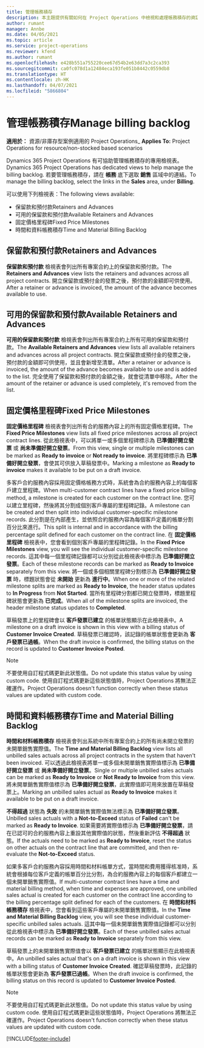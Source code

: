 ```yaml
---
title: 管理帳務積存
description: 本主題提供有關如何在 Project Operations 中檢視和處理帳務積存的資訊。
author: rumant
manager: Annbe
ms.date: 04/05/2021
ms.topic: article
ms.service: project-operations
ms.reviewer: kfend
ms.author: rumant
ms.openlocfilehash: e428b551a755220cee67d54b2e63dd7a3c2ca393
ms.sourcegitcommit: ca0fc078d1a12484eca193fe051b8442c0559db8
ms.translationtype: HT
ms.contentlocale: zh-HK
ms.lasthandoff: 04/07/2021
ms.locfileid: "5866804"
---
```

# <a name="manage-billing-backlog"></a><span data-ttu-id="01afa-103">管理帳務積存</span><span class="sxs-lookup"><span data-stu-id="01afa-103">Manage billing backlog</span></span>

<span data-ttu-id="01afa-104">**適用於：** 資源/非庫存型案例適用的 Project Operations</span><span class="sxs-lookup"><span data-stu-id="01afa-104">_ **Applies To:** Project Operations for resource/non-stocked based scenarios</span></span>

<span data-ttu-id="01afa-105">Dynamics 365 Project Operations 有可協助管理帳務積存的專用檢視表。</span><span class="sxs-lookup"><span data-stu-id="01afa-105">Dynamics 365 Project Operations has dedicated views to help manage the billing backlog.</span></span> <span data-ttu-id="01afa-106">若要管理帳務積存，請在 **帳務** 底下選取 **銷售** 區域中的連結。</span><span class="sxs-lookup"><span data-stu-id="01afa-106">To manage the billing backlog, select the links in the **Sales** area, under **Billing**.</span></span> 

<span data-ttu-id="01afa-107">可以使用下列檢視表：</span><span class="sxs-lookup"><span data-stu-id="01afa-107">The following views available:</span></span>

- <span data-ttu-id="01afa-108">保留款和預付款</span><span class="sxs-lookup"><span data-stu-id="01afa-108">Retainers and Advances</span></span>
- <span data-ttu-id="01afa-109">可用的保留款和預付款</span><span class="sxs-lookup"><span data-stu-id="01afa-109">Available Retainers and Advances</span></span>
- <span data-ttu-id="01afa-110">固定價格里程碑</span><span class="sxs-lookup"><span data-stu-id="01afa-110">Fixed Price Milestones</span></span>
- <span data-ttu-id="01afa-111">時間和資料帳務積存</span><span class="sxs-lookup"><span data-stu-id="01afa-111">Time and Material Billing Backlog</span></span>

## <a name="retainers-and-advances"></a><span data-ttu-id="01afa-112">保留款和預付款</span><span class="sxs-lookup"><span data-stu-id="01afa-112">Retainers and Advances</span></span>

<span data-ttu-id="01afa-113">**保留款和預付款** 檢視表會列出所有專案合約上的保留款和預付款。</span><span class="sxs-lookup"><span data-stu-id="01afa-113">The **Retainers and Advances** view lists the retainers and advances across all project contracts.</span></span> <span data-ttu-id="01afa-114">開立保留款或預付金的發票之後，預付款的金額即可供使用。</span><span class="sxs-lookup"><span data-stu-id="01afa-114">After a retainer or advance is invoiced, the amount of the advance becomes available to use.</span></span>

## <a name="available-retainers-and-advances"></a><span data-ttu-id="01afa-115">可用的保留款和預付款</span><span class="sxs-lookup"><span data-stu-id="01afa-115">Available Retainers and Advances</span></span>

<span data-ttu-id="01afa-116">**可用的保留款和預付款** 檢視表會列出所有專案合約上所有可用的保留款和預付款。</span><span class="sxs-lookup"><span data-stu-id="01afa-116">The **Available Retainers and Advances** view lists all available retainers and advances across all project contracts.</span></span> <span data-ttu-id="01afa-117">開立保留款或預付金的發票之後，預付款的金額即可供使用，並且會新增至清單。</span><span class="sxs-lookup"><span data-stu-id="01afa-117">After a retainer or advance is invoiced, the amount of the advance becomes available to use and is added to the list.</span></span> <span data-ttu-id="01afa-118">完全使用了保留款和預付款的金額之後，就會從清單中移除。</span><span class="sxs-lookup"><span data-stu-id="01afa-118">After the amount of the retainer or advance is used completely, it's removed from the list.</span></span>

## <a name="fixed-price-milestones"></a><span data-ttu-id="01afa-119">固定價格里程碑</span><span class="sxs-lookup"><span data-stu-id="01afa-119">Fixed Price Milestones</span></span>

<span data-ttu-id="01afa-120">**固定價格里程碑** 檢視表會列出所有合約服務內容上的所有固定價格里程碑。</span><span class="sxs-lookup"><span data-stu-id="01afa-120">The **Fixed Price Milestones** view lists all fixed price milestones across all project contract lines.</span></span> <span data-ttu-id="01afa-121">從此檢視表中，可以將單一或多個里程碑標示為 **已準備好開立發票** 或 **尚未準備好開立發票**。</span><span class="sxs-lookup"><span data-stu-id="01afa-121">From this view, single or multiple milestones can be marked as **Ready to invoice** or **Not ready to invoice**.</span></span> <span data-ttu-id="01afa-122">將里程碑標示為 **已準備好開立發票**，會使其可供放入草稿發票中。</span><span class="sxs-lookup"><span data-stu-id="01afa-122">Marking a milestone as **Ready to invoice** makes it available to be put on a draft invoice.</span></span>

<span data-ttu-id="01afa-123">多客戶合約服務內容採用固定價格帳務方式時，系統會為合約服務內容上的每個客戶建立里程碑。</span><span class="sxs-lookup"><span data-stu-id="01afa-123">When multi-customer contract lines have a fixed price billing method, a milestone is created for each customer on the contract line.</span></span> <span data-ttu-id="01afa-124">您可以建立里程碑，然後將其分割成個別客戶專屬的里程碑記錄。</span><span class="sxs-lookup"><span data-stu-id="01afa-124">A milestone can be created and then split into individual customer-specific milestone records.</span></span> <span data-ttu-id="01afa-125">此分割是在內部產生，並依照合約服務內容為每個客戶定義的帳單分割百分比來進行。</span><span class="sxs-lookup"><span data-stu-id="01afa-125">This split is internal and in accordance with the billing percentage split defined for each customer on the contract line.</span></span> <span data-ttu-id="01afa-126">在 **固定價格里程碑** 檢視表中，您會看到個別客戶專屬的里程碑記錄。</span><span class="sxs-lookup"><span data-stu-id="01afa-126">In the **Fixed Price Milestones** view, you will see the individual customer-specific milestone records.</span></span> <span data-ttu-id="01afa-127">這其中每一個里程碑記錄都可以分別從此檢視表中標示為 **已準備好開立發票**。</span><span class="sxs-lookup"><span data-stu-id="01afa-127">Each of these milestone records can be marked as **Ready to Invoice** separately from this view.</span></span> <span data-ttu-id="01afa-128">將一個或多個相關里程碑分割標示為 **已準備好開立發票** 時，標題狀態會從 **未開始** 更新為 **進行中**。</span><span class="sxs-lookup"><span data-stu-id="01afa-128">When one or more of the related milestone splits are marked as **Ready to Invoice**, the header status updates to **In Progress** from **Not Started**.</span></span> <span data-ttu-id="01afa-129">當所有里程碑分割都已開立發票時，標題里程碑狀態會更新為 **已完成**。</span><span class="sxs-lookup"><span data-stu-id="01afa-129">When all of the milestone splits are invoiced, the header milestone status updates to **Completed**.</span></span>

<span data-ttu-id="01afa-130">草稿發票上的里程碑會以 **客戶發票已建立** 的帳單狀態顯示在此檢視表中。</span><span class="sxs-lookup"><span data-stu-id="01afa-130">A milestone on a draft invoice is shown in this view with a billing status of **Customer Invoice Created**.</span></span> <span data-ttu-id="01afa-131">草稿發票已確認時，該記錄的帳單狀態會更新為 **客戶發票已過帳**。</span><span class="sxs-lookup"><span data-stu-id="01afa-131">When the draft invoice is confirmed, the billing status on the record is updated to **Customer Invoice Posted**.</span></span> 

> [!NOTE] 
> <span data-ttu-id="01afa-132">不要使用自訂程式碼更新此狀態值。</span><span class="sxs-lookup"><span data-stu-id="01afa-132">Do not update this status value by using custom code.</span></span> <span data-ttu-id="01afa-133">使用自訂程式碼更新這些狀態值時，Project Operations 將無法正確運作。</span><span class="sxs-lookup"><span data-stu-id="01afa-133">Project Operations doesn't function correctly when these status values are updated with custom code.</span></span>

## <a name="time-and-material-billing-backlog"></a><span data-ttu-id="01afa-134">時間和資料帳務積存</span><span class="sxs-lookup"><span data-stu-id="01afa-134">Time and Material Billing Backlog</span></span>

<span data-ttu-id="01afa-135">**時間和材料帳務積存** 檢視表會列出系統中所有專案合約上的所有尚未開立發票的未開單銷售實際值。</span><span class="sxs-lookup"><span data-stu-id="01afa-135">The **Time and Material Billing Backlog** view lists all unbilled sales actuals across all project contracts in the system that haven't been invoiced.</span></span> <span data-ttu-id="01afa-136">可以透過此檢視表將單一或多個未開單銷售實際值標示為 **已準備好開立發票** 或 **尚未準備好開立發票**。</span><span class="sxs-lookup"><span data-stu-id="01afa-136">Single or multiple unbilled sales actuals can be marked as **Ready to Invoice** or **Not Ready to Invoice** from this view.</span></span> <span data-ttu-id="01afa-137">將未開單銷售實際值標示為 **已準備好開立發票**，此實際值即可用來放置在草稿發票上。</span><span class="sxs-lookup"><span data-stu-id="01afa-137">Marking an unbilled sales actual as **Ready to Invoice** makes it available to be put on a draft invoice.</span></span>

<span data-ttu-id="01afa-138">**不得超過** 狀態為 **失敗** 的未開單銷售實際值無法標示為 **已準備好開立發票**。</span><span class="sxs-lookup"><span data-stu-id="01afa-138">Unbilled sales actuals with a **Not-to-Exceed** status of **Failed** can't be marked as **Ready to Invoice**.</span></span> <span data-ttu-id="01afa-139">如果需要將實際值標示為 **已準備好開立發票**，請在已認可的合約服務內容上重設其他實際值的狀態，然後重新評估 **不得超過** 狀態。</span><span class="sxs-lookup"><span data-stu-id="01afa-139">If the actuals need to be marked as **Ready to Invoice**, reset the status on other actuals on the contract line that are committed, and then re-evaluate the **Not-to-Exceed** status.</span></span>

<span data-ttu-id="01afa-140">如果多客戶合約服務內容採用時間和材料帳單方式，當時間和費用獲得核准時，系統會根據每位客戶定義的帳單百分比分割，為合約服務內容上的每個客戶都建立一個未開單銷售實際值。</span><span class="sxs-lookup"><span data-stu-id="01afa-140">If multi-customer contract lines have a time and material billing method, when time and expenses are approved, one unbilled sales actual is created for each customer on the contract line according to the billing percentage split defined for each of the customers.</span></span> <span data-ttu-id="01afa-141">在 **時間和材料帳務積存** 檢視表中，您會看到這些客戶專屬的未開單銷售實際值。</span><span class="sxs-lookup"><span data-stu-id="01afa-141">In the **Time and Material Billing Backlog** view, you will see these individual customer-specific unbilled sales actuals.</span></span> <span data-ttu-id="01afa-142">這其中每一個未開單銷售實際值記錄都可以分別從此檢視表中標示為 **已準備好開立發票**。</span><span class="sxs-lookup"><span data-stu-id="01afa-142">Each of these unbilled sales actual records can be marked as **Ready to Invoice** separately from this view.</span></span>

<span data-ttu-id="01afa-143">草稿發票上的未開單銷售實際值會以 **客戶發票已建立** 的帳單狀態顯示在此檢視表中。</span><span class="sxs-lookup"><span data-stu-id="01afa-143">An unbilled sales actual that's on a draft invoice is shown in this view with a billing status of **Customer Invoice Created**.</span></span> <span data-ttu-id="01afa-144">確認草稿發票時，此記錄的帳單狀態會更新為 **客戶發票已過帳**。</span><span class="sxs-lookup"><span data-stu-id="01afa-144">When the draft invoice is confirmed, the billing status on this record is updated to **Customer Invoice Posted**.</span></span> 

> [!NOTE] 
> <span data-ttu-id="01afa-145">不要使用自訂程式碼更新此狀態值。</span><span class="sxs-lookup"><span data-stu-id="01afa-145">Do not update this status value by using custom code.</span></span> <span data-ttu-id="01afa-146">使用自訂程式碼更新這些狀態值時，Project Operations 將無法正確運作。</span><span class="sxs-lookup"><span data-stu-id="01afa-146">Project Operations doesn't function correctly when these status values are updated with custom code.</span></span>


[!INCLUDE[footer-include](../includes/footer-banner.md)]

